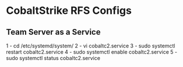 # CobaltStrike RFS Configs



## Team Server as a Service



1 - cd /etc/systemd/system/
2 - vi cobaltc2.service
3 - sudo systemctl restart cobaltc2.service
4 - sudo systemctl enable cobaltc2.service
5 - sudo systemctl status cobaltc2.service